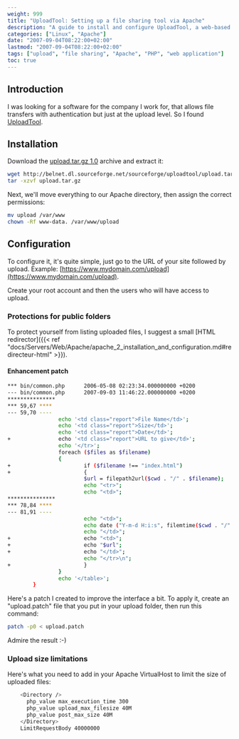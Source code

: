 ```yaml
---
weight: 999
title: "UploadTool: Setting up a file sharing tool via Apache"
description: "A guide to install and configure UploadTool, a web-based file sharing tool that uses Apache for authenticated file uploads."
categories: ["Linux", "Apache"]
date: "2007-09-04T08:22:00+02:00"
lastmod: "2007-09-04T08:22:00+02:00"
tags: ["upload", "file sharing", "Apache", "PHP", "web application"]
toc: true
---
```


## Introduction

I was looking for a software for the company I work for, that allows file transfers with authentication but just at the upload level. So I found [UploadTool](https://uploadtool.sourceforge.net/).

## Installation

Download the [upload.tar.gz 1.0](https://belnet.dl.sourceforge.net/sourceforge/uploadtool/upload.tar.gz) archive and extract it:

```bash
wget http://belnet.dl.sourceforge.net/sourceforge/uploadtool/upload.tar.gz
tar -xzvf upload.tar.gz
```

Next, we'll move everything to our Apache directory, then assign the correct permissions:

```bash
mv upload /var/www
chown -Rf www-data. /var/www/upload
```

## Configuration

To configure it, it's quite simple, just go to the URL of your site followed by upload. Example: [https://www.mydomain.com/upload](https://www.mydomain.com/upload).

Create your root account and then the users who will have access to upload.

### Protections for public folders

To protect yourself from listing uploaded files, I suggest a small [HTML redirector]({{< ref "docs/Servers/Web/Apache/apache_2_installation_and_configuration.md#redirecteur-html" >}}).

#### Enhancement patch

```bash
*** bin/common.php      2006-05-08 02:23:34.000000000 +0200
--- bin/common.php      2007-09-03 11:46:22.000000000 +0200
***************
*** 59,67 ****
--- 59,70 ----
                echo '<td class="report">File Name</td>';
                echo '<td class="report">Size</td>';
                echo '<td class="report">Date</td>';
+               echo '<td class="report">URL to give</td>';
                echo '</tr>';
                foreach ($files as $filename)
                {
+                       if ($filename !== "index.html")
+                       {
                        $url = filepath2url($cwd . "/" . $filename);
                        echo "<tr>";
                        echo "<td>";
***************
*** 78,84 ****
--- 81,91 ----
                        echo "<td>";
                        echo date ("Y-m-d H:i:s", filemtime($cwd . "/" . $filename));
                        echo "</td>";
+                       echo "<td>";
+                       echo "$url";
+                       echo "</td>";
                        echo "</tr>\n";
+                       }
                }
                echo '</table>';
        }
```

Here's a patch I created to improve the interface a bit. To apply it, create an "upload.patch" file that you put in your upload folder, then run this command:

```bash
patch -p0 < upload.patch
```

Admire the result :-)

### Upload size limitations

Here's what you need to add in your Apache VirtualHost to limit the size of uploaded files:

```bash
    <Directory />
      php_value max_execution_time 300
      php_value upload_max_filesize 40M
      php_value post_max_size 40M
    </Directory>
    LimitRequestBody 40000000
```
